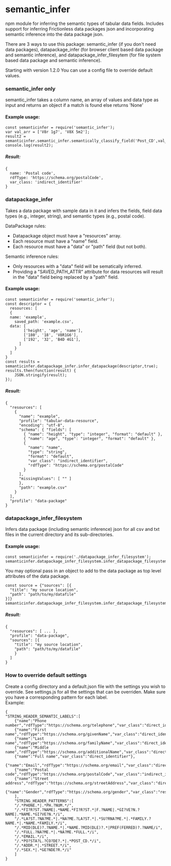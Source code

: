 # semantic_infer
npm module for inferring the semantic types of tabular data fields. Includes support for inferring Frictionless data packages json and incorporating semantic inference into the data package json.

There are 3 ways to use this package: semantic_infer (if you don't need data packages), datapackage_infer (for browser client based data package and semantic inference), and datapackage_infer_filesytem (for file system based data package and semantic inference). 

Starting with version 1.2.0 You can use a config file to override default values.
### semantic_infer only
semantic_infer takes a column name, an array of values and data type as input and returns an object if a match is found else returns 'None'

#### Example usage:	
~~~~
const semanticinfer = require('semantic_infer');
var val_arr = ['V8r 1g7', 'V8X 5m2'];
result2 = semanticinfer.semantic_infer.semantically_classify_field('Post_CD',val_arr,'string',true);
console.log(result2);	
~~~~

##### Result:	
~~~~
{
  name: 'Postal code',
  rdfType: 'https://schema.org/postalCode',
  var_class: 'indirect_identifier'
}	
~~~~

### datapackage_infer
Takes a data package with sample data in it and infers the fields, field data types (e.g., integer, string), and semantic types (e.g., postal code).

DataPackage rules: 
* Datapackage object must have a "resources" array. 
* Each resource must have a "name" field.
* Each resource must have a "data" or "path" field (but not both).

Semantic inference rules:
* Only resources with a "data" field will be sematically inferred.  
* Providing a "SAVED_PATH_ATTR" attribute for data resources will result in the "data" field being replaced by a "path" field.

#### Example usage:	
~~~~
const semanticinfer = require('semantic_infer');
const descriptor = {
  resources: [
  {
  name: 'example',
	saved_path: 'example.csv',
  data: [
        ['height', 'age', 'name'],
        ['180', '18', 'V8R1G6'],
        ['192', '32', 'B4D 4G1'],
      ]
    }
  ]
}
const results = semanticinfer.datapackage_infer.infer_datapackage(descriptor,true);
results.then(function(result) {
	JSON.stringify(result);
}); 
~~~~
##### Result:	
~~~~
{
  "resources": [
    {
      "name": "example",
      "profile": "tabular-data-resource",
      "encoding": "utf-8",
      "schema": { "fields": [
        { "name": "height", "type": "integer", "format": "default" },
        { "name": "age", "type": "integer", "format": "default" },
        {
          "name": "name",
          "type": "string",
          "format": "default",
          "var_class": "indirect_identifier",
          "rdfType": "https://schema.org/postalCode"
        }
      ],
      "missingValues": [ "" ]
      },
      "path": "example.csv"
    }
  ],
  "profile": "data-package"
}
~~~~
### datapackage_infer_filesystem
Infers data package (including semantic inference) json for all csv and txt files in the current directory and its sub-directories.  

#### Example usage:	
~~~~
const semanticinfer = require('./datapackage_infer_filesystem');
semanticinfer.datapackage_infer_filesystem.infer_datapackage_filesystem();	
~~~~
You may optional pass in an object to add to the data package as top level attributes of the data package. 
~~~~
const source = {"sources": [{
  "title": "my source location",
  "path": "path/to/my/datafile"
}]}
semanticinfer.datapackage_infer_filesystem.infer_datapackage_filesystem(source);
~~~~
##### Result:	
~~~~
{
  "resources": [ ... ],
  "profile": "data-package",
  "sources": [{
    "title": "my source location",
    "path": "path/to/my/datafile"
    }
  ]
} 
~~~~
### How to override default settings
Create a config directory and a default.json file with the settings you wish to override.
See settings.js for all the settings that can be overriden. Make sure you have a corresponding pattern for each label.  
Example:
~~~~
{
"STRING_HEADER_SEMANTIC_LABELS":[
	{"name":"Phone number","rdfType":"https://schema.org/telephone","var_class":"direct_identifier"},
	{"name":"First name","rdfType":"https://schema.org/givenName","var_class":"direct_identifier"},
	{"name":"Last name","rdfType":"https://schema.org/familyName","var_class":"direct_identifier"},
	{"name":"Middle name","rdfType":"https://schema.org/additionalName","var_class":"direct_identifier"},
	{"name":"Full name","var_class":"direct_identifier"},
	{"name":"Email","rdfType":"https://schema.org/email","var_class":"direct_identifier"},
	{"name":"Postal code","rdfType":"https://schema.org/postalCode","var_class":"indirect_identifier"},
	{"name":"Street address","rdfType":"https://schema.org/streetAddress","var_class":"direct_identifier"},
	{"name":"Gender","rdfType":"https://schema.org/gender","var_class":"research_content"}
	],
	"STRING_HEADER_PATTERNS":[
	"/.*PHONE.*|.*PH.?NUM.*/",
	"/.*FI?R?ST.?NAME|.*NAME.*FI?R?ST.*|F.?NAME|.*GI?VE?N.?NAME|.*NAME.*GI?VE?N.*/i",
	"/.*LA?ST.?NA?ME.*|.*NA?ME.?LA?ST.*|.*SU?RNA?ME.*|.*FAMILY.?NAME.*|.*NAME.*FAMILY.*/i",
	"/.*MID(DLE)?.?NAME.*|.*NAME.?MID(DLE)?.*|PREF(FERRED)?.?NAME/i",
	"/.*FULL.?NA?ME.*|.*NA?ME.*FULL.*/i",
	"/.*EMAIL.*/i",
	"/.*PO?STA?L.?CO?DE?.*|.*POST_CD.*/i",
	"/.*ADDR.*|.*STREET.*/i",
	"/.*SEX.*|.*GE?NDE?R.*/i"
	]
}
~~~~